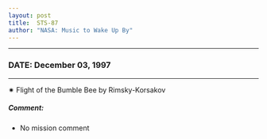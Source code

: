 ```yaml
---
layout: post
title:  STS-87
author: "NASA: Music to Wake Up By"
---
```


----
### DATE: December 03, 1997
----
✷ Flight of the Bumble Bee by Rimsky-Korsakov

##### Comment:
* No mission comment
